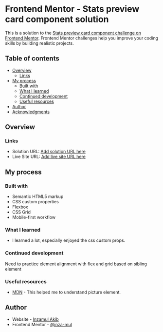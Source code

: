 # Frontend Mentor - Stats preview card component solution

This is a solution to the [Stats preview card component challenge on Frontend Mentor](https://www.frontendmentor.io/challenges/stats-preview-card-component-8JqbgoU62). Frontend Mentor challenges help you improve your coding skills by building realistic projects. 

## Table of contents

- [Overview](#overview)
  - [Links](#links)
- [My process](#my-process)
  - [Built with](#built-with)
  - [What I learned](#what-i-learned)
  - [Continued development](#continued-development)
  - [Useful resources](#useful-resources)
- [Author](#author)
- [Acknowledgments](#acknowledgments)

## Overview

### Links

- Solution URL: [Add solution URL here](https://your-solution-url.com)
- Live Site URL: [Add live site URL here](https://your-live-site-url.com)

## My process

### Built with

- Semantic HTML5 markup
- CSS custom properties
- Flexbox
- CSS Grid
- Mobile-first workflow

### What I learned

 - I learned a lot, especially enjoyed the css custom props.

### Continued development

Need to practice element alignment with flex and grid based on sibling element

### Useful resources

- [MDN](https://developer.mozilla.org/en-US/docs/Web/HTML/Element/picture) - This helped me to understand picture element.

## Author

- Website - [Inzamul Akib](https://elated-wiles-7819d4.netlify.app/)
- Frontend Mentor - [@inza-mul](https://www.frontendmentor.io/profile/inza-mul/)
